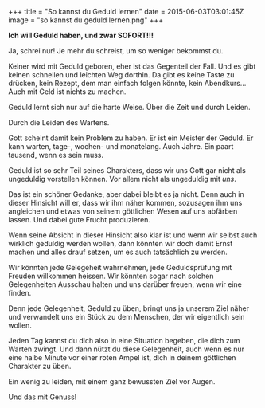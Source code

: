 +++
title = "So kannst du Geduld lernen"
date = 2015-06-03T03:01:45Z
image = "so kannst du geduld lernen.png"
+++

**Ich will Geduld haben, und zwar SOFORT!!!**

Ja, schrei nur! Je mehr du  schreist, um so weniger bekommst du.

Keiner wird mit Geduld geboren, eher ist das Gegenteil der Fall. Und es gibt keinen schnellen und leichten Weg dorthin. Da gibt es keine Taste zu drücken, kein Rezept, dem man einfach folgen könnte, kein Abendkurs… Auch mit Geld ist nichts zu machen.

Geduld lernt sich nur auf die harte Weise. Über die Zeit und durch Leiden.

Durch die Leiden des Wartens.

Gott scheint damit kein Problem zu haben. Er ist ein Meister der Geduld. Er kann warten, tage-, wochen- und monatelang. Auch Jahre. Ein paart tausend, wenn es sein muss.

Geduld ist so sehr Teil seines Charakters, dass wir uns Gott gar nicht als ungeduldig vorstellen können. Vor allem nicht als ungeduldig mit *uns*.

Das ist ein schöner Gedanke, aber dabei bleibt es ja nicht. Denn auch in dieser Hinsicht will er, dass wir ihm näher kommen, sozusagen ihm uns angleichen und etwas von seinem göttlichen Wesen auf uns abfärben lassen. Und dabei gute Frucht produzieren.

Wenn seine Absicht in dieser Hinsicht also klar ist und wenn wir selbst auch wirklich geduldig werden wollen, dann könnten wir doch damit Ernst machen und alles drauf setzen, um es auch tatsächlich zu werden.

Wir könnten jede Gelegeheit wahrnehmen, jede Geduldsprüfung mit Freuden willkommen heissen. Wir könnten sogar nach solchen Gelegenheiten Ausschau halten und uns darüber freuen, wenn wir eine finden.

Denn jede Gelegenheit, Geduld zu üben, bringt uns ja unserem Ziel näher und verwandelt uns ein Stück zu dem Menschen, der wir eigentlich sein wollen.

Jeden Tag kannst du dich also in eine Situation begeben, die dich zum Warten zwingt. Und dann nützt du diese Gelegenheit, auch wenn es nur eine halbe Minute vor einer roten Ampel ist, dich in deinem göttlichen Charakter zu üben.

Ein wenig zu leiden, mit einem ganz bewussten Ziel vor Augen.

Und das mit Genuss!
